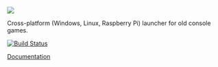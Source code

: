 ![](https://lazyfox.dev/user/pages/03.projects/retrofox/Full%20logo%20colored%202048.png)

Cross-platform (Windows, Linux, Raspberry Pi) launcher for old console games.


[![Build Status](https://travis-ci.com/lazyfox-studio/retrofox.svg?branch=master)](https://travis-ci.com/lazyfox-studio/retrofox)

[Documentation](https://retrofox.lazyfox.dev/docs)
